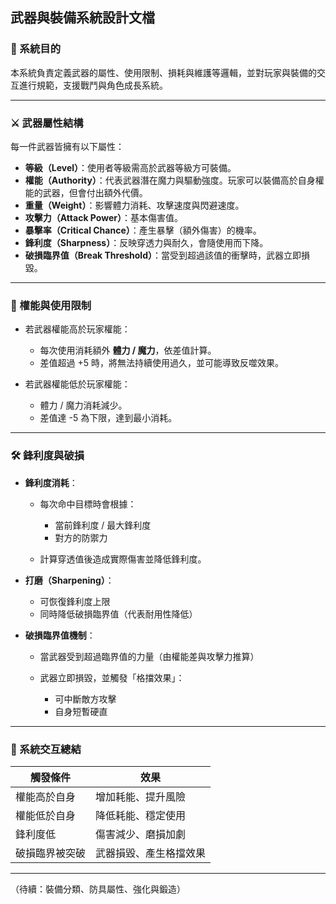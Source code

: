 ## 武器與裝備系統設計文檔

### 🎯 系統目的

本系統負責定義武器的屬性、使用限制、損耗與維護等邏輯，並對玩家與裝備的交互進行規範，支援戰鬥與角色成長系統。

---

### ⚔️ 武器屬性結構

每一件武器皆擁有以下屬性：

* **等級（Level）**：使用者等級需高於武器等級方可裝備。
* **權能（Authority）**：代表武器潛在魔力與驅動強度。玩家可以裝備高於自身權能的武器，但會付出額外代價。
* **重量（Weight）**：影響體力消耗、攻擊速度與閃避速度。
* **攻擊力（Attack Power）**：基本傷害值。
* **暴擊率（Critical Chance）**：產生暴擊（額外傷害）的機率。
* **鋒利度（Sharpness）**：反映穿透力與耐久，會隨使用而下降。
* **破損臨界值（Break Threshold）**：當受到超過該值的衝擊時，武器立即損毀。

---

### 📏 權能與使用限制

* 若武器權能高於玩家權能：

  * 每次使用消耗額外 **體力 / 魔力**，依差值計算。
  * 差值超過 +5 時，將無法持續使用過久，並可能導致反噬效果。

* 若武器權能低於玩家權能：

  * 體力 / 魔力消耗減少。
  * 差值達 -5 為下限，達到最小消耗。

---

### 🛠 鋒利度與破損

* **鋒利度消耗**：

  * 每次命中目標時會根據：

    * 當前鋒利度 / 最大鋒利度
    * 對方的防禦力
  * 計算穿透值後造成實際傷害並降低鋒利度。

* **打磨（Sharpening）**：

  * 可恢復鋒利度上限
  * 同時降低破損臨界值（代表耐用性降低）

* **破損臨界值機制**：

  * 當武器受到超過臨界值的力量（由權能差與攻擊力推算）
  * 武器立即損毀，並觸發「格擋效果」：

    * 可中斷敵方攻擊
    * 自身短暫硬直

---

### 🔄 系統交互總結

| 觸發條件    | 效果          |
| ------- | ----------- |
| 權能高於自身  | 增加耗能、提升風險   |
| 權能低於自身  | 降低耗能、穩定使用   |
| 鋒利度低    | 傷害減少、磨損加劇   |
| 破損臨界被突破 | 武器損毀、產生格擋效果 |

---

（待續：裝備分類、防具屬性、強化與鍛造）
